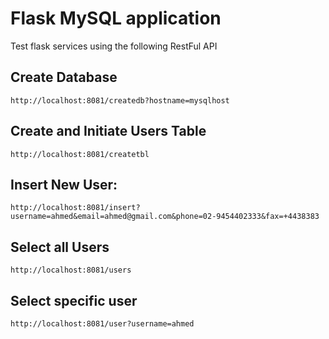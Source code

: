 # Flask MySQL application

Test flask services using the following RestFul API 

Create Database
----------------

	http://localhost:8081/createdb?hostname=mysqlhost

Create and Initiate Users Table
--------------------------------

	http://localhost:8081/createtbl

Insert New User:
----------------

	http://localhost:8081/insert?username=ahmed&email=ahmed@gmail.com&phone=02-9454402333&fax=+4438383

Select all Users
----------------

	http://localhost:8081/users

Select specific user
--------------------

	http://localhost:8081/user?username=ahmed
